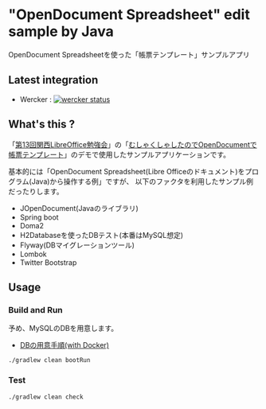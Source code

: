 # "OpenDocument Spreadsheet" edit sample by Java

OpenDocument Spreadsheetを使った「帳票テンプレート」サンプルアプリ

## Latest integration

+ Wercker : [![wercker status](https://app.wercker.com/status/220acd08eb808b9ba686d1130ae5d1bd/s/ "wercker status")](https://app.wercker.com/project/byKey/220acd08eb808b9ba686d1130ae5d1bd)

## What's this ?

「[第13回関西LibreOffice勉強会](http://connpass.com/event/40278/)」の「[むしゃくしゃしたのでOpenDocumentで帳票テンプレート]()」のデモで使用したサンプルアプリケーションです。

基本的には「OpenDocument Spreadsheet(Libre Officeのドキュメント)をプログラム(Java)から操作する例」ですが、
以下のファクタを利用したサンプル例だったりします。

- JOpenDocument(Javaのライブラリ)
- Spring boot
- Doma2
- H2Databaseを使ったDBテスト(本番はMySQL想定)
- Flyway(DBマイグレーションツール)
- Lombok
- Twitter Bootstrap

## Usage

### Build and Run

予め、MySQLのDBを用意します。

+ [DBの用意手順(with Docker)](./INITIAL_DATABASE.md)

```
./gradlew clean bootRun
```

### Test

```
./gradlew clean check
```
